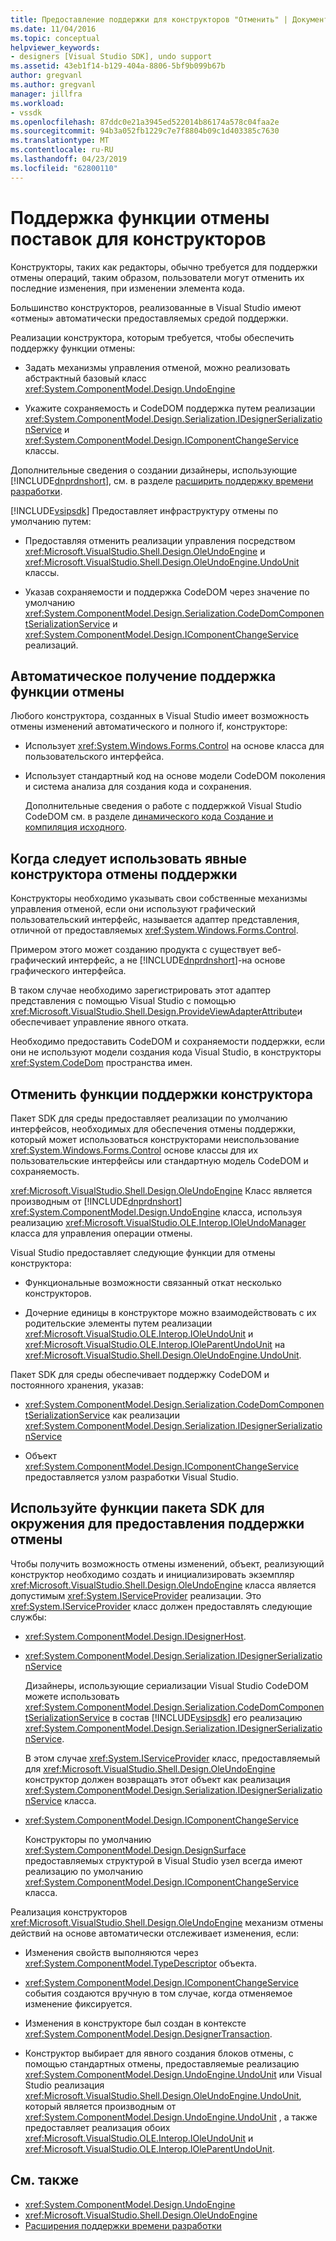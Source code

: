 ```yaml
---
title: Предоставление поддержки для конструкторов "Отменить" | Документация Майкрософт
ms.date: 11/04/2016
ms.topic: conceptual
helpviewer_keywords:
- designers [Visual Studio SDK], undo support
ms.assetid: 43eb1f14-b129-404a-8806-5bf9b099b67b
author: gregvanl
ms.author: gregvanl
manager: jillfra
ms.workload:
- vssdk
ms.openlocfilehash: 87ddc0e21a3945ed522014b86174a578c04faa2e
ms.sourcegitcommit: 94b3a052fb1229c7e7f8804b09c1d403385c7630
ms.translationtype: MT
ms.contentlocale: ru-RU
ms.lasthandoff: 04/23/2019
ms.locfileid: "62800110"
---
```

# <a name="supply-undo-support-to-designers"></a>Поддержка функции отмены поставок для конструкторов

Конструкторы, таких как редакторы, обычно требуется для поддержки отмены операций, таким образом, пользователи могут отменить их последние изменения, при изменении элемента кода.

Большинство конструкторов, реализованные в Visual Studio имеют «отмены» автоматически предоставляемых средой поддержки.

Реализации конструктора, которым требуется, чтобы обеспечить поддержку функции отмены:

- Задать механизмы управления отменой, можно реализовать абстрактный базовый класс <xref:System.ComponentModel.Design.UndoEngine>

- Укажите сохраняемость и CodeDOM поддержка путем реализации <xref:System.ComponentModel.Design.Serialization.IDesignerSerializationService> и <xref:System.ComponentModel.Design.IComponentChangeService> классы.

Дополнительные сведения о создании дизайнеры, использующие [!INCLUDE[dnprdnshort](../code-quality/includes/dnprdnshort_md.md)], см. в разделе [расширить поддержку времени разработки](/previous-versions/37899azc(v=vs.140)).

[!INCLUDE[vsipsdk](../extensibility/includes/vsipsdk_md.md)] Предоставляет инфраструктуру отмены по умолчанию путем:

- Предоставляя отменить реализации управления посредством <xref:Microsoft.VisualStudio.Shell.Design.OleUndoEngine> и <xref:Microsoft.VisualStudio.Shell.Design.OleUndoEngine.UndoUnit> классы.

- Указав сохраняемости и поддержка CodeDOM через значение по умолчанию <xref:System.ComponentModel.Design.Serialization.CodeDomComponentSerializationService> и <xref:System.ComponentModel.Design.IComponentChangeService> реализаций.

## <a name="obtain-undo-support-automatically"></a>Автоматическое получение поддержка функции отмены

Любого конструктора, созданных в Visual Studio имеет возможность отмены изменений автоматического и полного if, конструкторе:

- Использует <xref:System.Windows.Forms.Control> на основе класса для пользовательского интерфейса.

- Использует стандартный код на основе модели CodeDOM поколения и система анализа для создания кода и сохранения.

   Дополнительные сведения о работе с поддержкой Visual Studio CodeDOM см. в разделе [динамического кода Создание и компиляция исходного](/dotnet/framework/reflection-and-codedom/dynamic-source-code-generation-and-compilation).

## <a name="when-to-use-explicit-designer-undo-support"></a>Когда следует использовать явные конструктора отмены поддержки
 Конструкторы необходимо указывать свои собственные механизмы управления отменой, если они используют графический пользовательский интерфейс, называется адаптер представления, отличной от предоставляемых <xref:System.Windows.Forms.Control>.

 Примером этого может созданию продукта с существует веб-графический интерфейс, а не [!INCLUDE[dnprdnshort](../code-quality/includes/dnprdnshort_md.md)]-на основе графического интерфейса.

 В таком случае необходимо зарегистрировать этот адаптер представления с помощью Visual Studio с помощью <xref:Microsoft.VisualStudio.Shell.Design.ProvideViewAdapterAttribute>и обеспечивает управление явного отката.

 Необходимо предоставить CodeDOM и сохраняемости поддержки, если они не используют модели создания кода Visual Studio, в конструкторы <xref:System.CodeDom> пространства имен.

## <a name="undo-support-features-of-the-designer"></a>Отменить функции поддержки конструктора
 Пакет SDK для среды предоставляет реализации по умолчанию интерфейсов, необходимых для обеспечения отмены поддержки, который может использоваться конструкторами неиспользование <xref:System.Windows.Forms.Control> основе классы для их пользовательские интерфейсы или стандартную модель CodeDOM и сохраняемость.

 <xref:Microsoft.VisualStudio.Shell.Design.OleUndoEngine> Класс является производным от [!INCLUDE[dnprdnshort](../code-quality/includes/dnprdnshort_md.md)] <xref:System.ComponentModel.Design.UndoEngine> класса, используя реализацию <xref:Microsoft.VisualStudio.OLE.Interop.IOleUndoManager> класса для управления операции отмены.

 Visual Studio предоставляет следующие функции для отмены конструктора:

- Функциональные возможности связанный откат несколько конструкторов.

- Дочерние единицы в конструкторе можно взаимодействовать с их родительские элементы путем реализации <xref:Microsoft.VisualStudio.OLE.Interop.IOleUndoUnit> и <xref:Microsoft.VisualStudio.OLE.Interop.IOleParentUndoUnit> на <xref:Microsoft.VisualStudio.Shell.Design.OleUndoEngine.UndoUnit>.

Пакет SDK для среды обеспечивает поддержку CodeDOM и постоянного хранения, указав:

- <xref:System.ComponentModel.Design.Serialization.CodeDomComponentSerializationService> как реализации <xref:System.ComponentModel.Design.Serialization.IDesignerSerializationService>

- Объект <xref:System.ComponentModel.Design.IComponentChangeService> предоставляется узлом разработки Visual Studio.

## <a name="use-the-environment-sdk-features-to-supply-undo-support"></a>Используйте функции пакета SDK для окружения для предоставления поддержки отмены

Чтобы получить возможность отмены изменений, объект, реализующий конструктор необходимо создать и инициализировать экземпляр <xref:Microsoft.VisualStudio.Shell.Design.OleUndoEngine> класса является допустимым <xref:System.IServiceProvider> реализации. Это <xref:System.IServiceProvider> класс должен предоставлять следующие службы:

- <xref:System.ComponentModel.Design.IDesignerHost>.

- <xref:System.ComponentModel.Design.Serialization.IDesignerSerializationService>

   Дизайнеры, использующие сериализации Visual Studio CodeDOM можете использовать <xref:System.ComponentModel.Design.Serialization.CodeDomComponentSerializationService> в состав [!INCLUDE[vsipsdk](../extensibility/includes/vsipsdk_md.md)] его реализацию <xref:System.ComponentModel.Design.Serialization.IDesignerSerializationService>.

   В этом случае <xref:System.IServiceProvider> класс, предоставляемый для <xref:Microsoft.VisualStudio.Shell.Design.OleUndoEngine> конструктор должен возвращать этот объект как реализация <xref:System.ComponentModel.Design.Serialization.IDesignerSerializationService> класса.

- <xref:System.ComponentModel.Design.IComponentChangeService>

   Конструкторы по умолчанию <xref:System.ComponentModel.Design.DesignSurface> предоставляемых структурой в Visual Studio узел всегда имеют реализацию по умолчанию <xref:System.ComponentModel.Design.IComponentChangeService> класса.

Реализация конструкторов <xref:Microsoft.VisualStudio.Shell.Design.OleUndoEngine> механизм отмены действий на основе автоматически отслеживает изменения, если:

- Изменения свойств выполняются через <xref:System.ComponentModel.TypeDescriptor> объекта.

- <xref:System.ComponentModel.Design.IComponentChangeService> события создаются вручную в том случае, когда отменяемое изменение фиксируется.

- Изменения в конструкторе был создан в контексте <xref:System.ComponentModel.Design.DesignerTransaction>.

- Конструктор выбирает для явного создания блоков отмены, с помощью стандартных отмены, предоставляемые реализацию <xref:System.ComponentModel.Design.UndoEngine.UndoUnit> или Visual Studio реализация <xref:Microsoft.VisualStudio.Shell.Design.OleUndoEngine.UndoUnit>, который является производным от <xref:System.ComponentModel.Design.UndoEngine.UndoUnit> , а также предоставляет реализация обоих <xref:Microsoft.VisualStudio.OLE.Interop.IOleUndoUnit> и <xref:Microsoft.VisualStudio.OLE.Interop.IOleParentUndoUnit>.

## <a name="see-also"></a>См. также

- <xref:System.ComponentModel.Design.UndoEngine>
- <xref:Microsoft.VisualStudio.Shell.Design.OleUndoEngine>
- [Расширения поддержки времени разработки](/previous-versions/37899azc(v=vs.140))